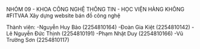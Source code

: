 NHÓM 09 - KHOA CÔNG NGHỆ THÔNG TIN - HỌC VIỆN HÀNG KHÔNG #FITVAA
Xây dựng website bán đồ công nghệ

Thành viên: 
-Nguyễn Huy Bảo (2254810164)
-Đoàn Gia Kiệt (2254810142)
-Lê Nguyễn Đức Thịnh (2254810191)
-Phạm Nhật Duy (2254810166)
-Vũ Trường Sơn (2254810117)
